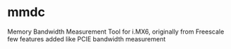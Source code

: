 # mmdc
Memory Bandwidth Measurement Tool for i.MX6, originally from Freescale
few features added like PCIE bandwidth measurement
